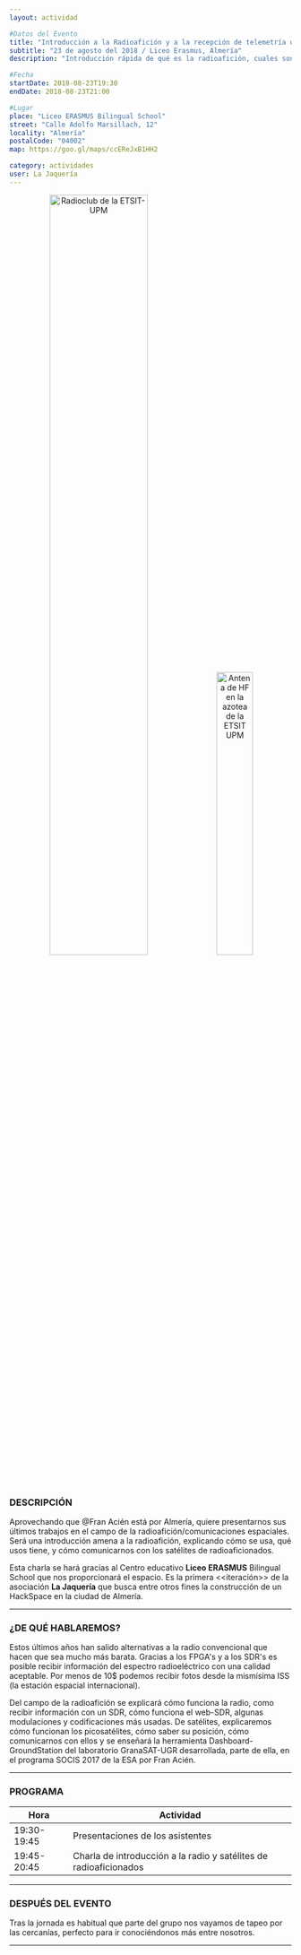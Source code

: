 ```yaml
---
layout: actividad

#Datos del Evento
title: "Introducción a la Radioafición y a la recepción de telemetría de satélites de radioaficonado"
subtitle: "23 de agosto del 2018 / Liceo Erasmus, Almería"
description: "Introducción rápida de qué es la radioafición, cuales son sus posibilidades y cómo poder recibir fotografias desde la mismísima Estación Espacial Internacional"

#Fecha
startDate: 2018-08-23T19:30
endDate: 2018-08-23T21:00

#Lugar
place: "Liceo ERASMUS Bilingual School"
street: "Calle Adolfo Marsillach, 12"
locality: "Almería"
postalCode: "04002"
map: https://goo.gl/maps/ccEReJxB1HH2

category: actividades
user: La Jaquería
---
```


<p align="center">
  <img src="/recursos/2018-08-23/RadioClub-ETSIT-UPM.jpg" alt="Radioclub de la ETSIT-UPM" width="59%"/>
  <img src="/recursos/2018-08-23/antena-HF.jpg" alt="Antena de HF en la azotea de la ETSIT UPM" width="36%"/>
</p>

### DESCRIPCIÓN

Aprovechando que @Fran Acién está por Almería, quiere presentarnos sus últimos trabajos en el campo de la radioafición/comunicaciones espaciales. Será una introducción amena a la radioafición, explicando cómo se usa, qué usos tiene, y cómo comunicarnos con los satélites de radioaficionados.

Esta charla se hará  gracias al Centro educativo **Liceo ERASMUS** Bilingual School que nos proporcionará el espacio. Es la primera <<iteración>> de la asociación **La Jaquería** que busca entre otros fines la construcción de un HackSpace en la ciudad de Almería.

---

### ¿DE QUÉ HABLAREMOS?

Estos últimos años han salido alternativas a la radio convencional que hacen que sea mucho más barata. Gracias a los FPGA's y a los SDR's es posible recibir información del espectro radioeléctrico con una calidad aceptable. Por menos de 10$ podemos recibir fotos desde la mismísima ISS (la estación espacial internacional).


Del campo de la radioafición se explicará cómo funciona la radio, como recibir información con un SDR, cómo funciona el web-SDR, algunas modulaciones y codificaciones más usadas. De satélites, explicaremos cómo funcionan los picosatélites, cómo saber su posición, cómo comunicarnos con ellos y se enseñará la herramienta Dashboard-GroundStation del laboratorio GranaSAT-UGR desarrollada, parte de ella, en el programa SOCIS 2017 de la ESA por Fran Acién.

---

### PROGRAMA

| Hora | Actividad |
|---|---|
| 19:30-19:45   | Presentaciones de los asistentes  |
| 19:45-20:45   | Charla de introducción a la radio y satélites de radioaficionados |

---

### DESPUÉS DEL EVENTO

Tras la jornada es habitual que parte del grupo nos vayamos de tapeo por las cercanías, perfecto para ir conociéndonos más entre nosotros.

---
